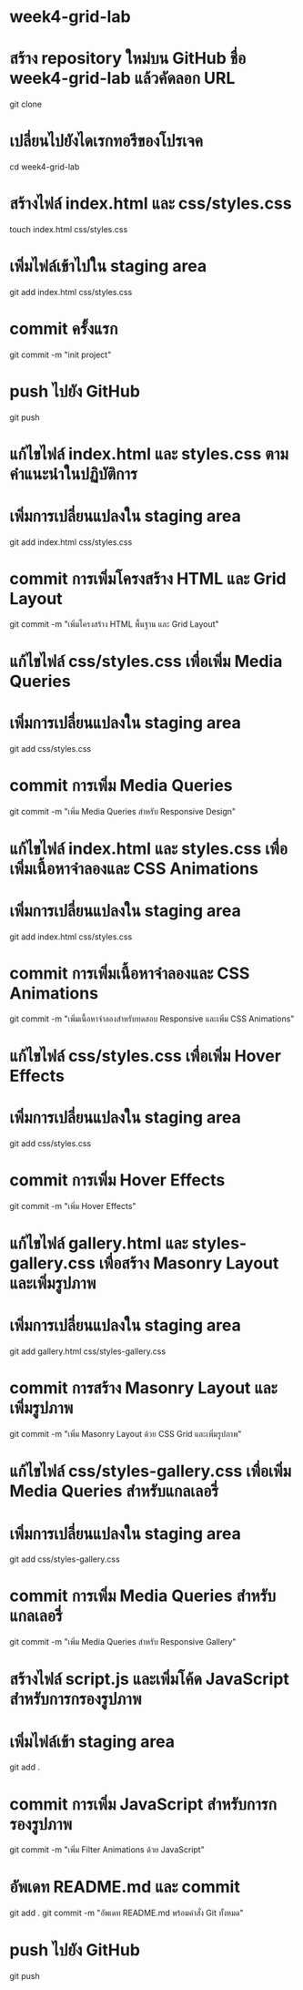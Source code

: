 # week4-grid-lab

# สร้าง repository ใหม่บน GitHub ชื่อ week4-grid-lab แล้วคัดลอก URL
git clone <your-repo-url>

# เปลี่ยนไปยังไดเรกทอรีของโปรเจค
cd week4-grid-lab

# สร้างไฟล์ index.html และ css/styles.css
touch index.html css/styles.css

# เพิ่มไฟล์เข้าไปใน staging area
git add index.html css/styles.css

# commit ครั้งแรก
git commit -m "init project"

# push ไปยัง GitHub
git push

# แก้ไขไฟล์ index.html และ styles.css ตามคำแนะนำในปฏิบัติการ

# เพิ่มการเปลี่ยนแปลงใน staging area
git add index.html css/styles.css

# commit การเพิ่มโครงสร้าง HTML และ Grid Layout
git commit -m "เพิ่มโครงสร้าง HTML พื้นฐาน และ Grid Layout"

# แก้ไขไฟล์ css/styles.css เพื่อเพิ่ม Media Queries

# เพิ่มการเปลี่ยนแปลงใน staging area
git add css/styles.css

# commit การเพิ่ม Media Queries
git commit -m "เพิ่ม Media Queries สำหรับ Responsive Design"

# แก้ไขไฟล์ index.html และ styles.css เพื่อเพิ่มเนื้อหาจำลองและ CSS Animations

# เพิ่มการเปลี่ยนแปลงใน staging area
git add index.html css/styles.css

# commit การเพิ่มเนื้อหาจำลองและ CSS Animations
git commit -m "เพิ่มเนื้อหาจำลองสำหรับทดสอบ Responsive และเพิ่ม CSS Animations"

# แก้ไขไฟล์ css/styles.css เพื่อเพิ่ม Hover Effects

# เพิ่มการเปลี่ยนแปลงใน staging area
git add css/styles.css

# commit การเพิ่ม Hover Effects
git commit -m "เพิ่ม Hover Effects"

# แก้ไขไฟล์ gallery.html และ styles-gallery.css เพื่อสร้าง Masonry Layout และเพิ่มรูปภาพ

# เพิ่มการเปลี่ยนแปลงใน staging area
git add gallery.html css/styles-gallery.css

# commit การสร้าง Masonry Layout และเพิ่มรูปภาพ
git commit -m "เพิ่ม Masonry Layout ด้วย CSS Grid และเพิ่มรูปภาพ"

# แก้ไขไฟล์ css/styles-gallery.css เพื่อเพิ่ม Media Queries สำหรับแกลเลอรี่

# เพิ่มการเปลี่ยนแปลงใน staging area
git add css/styles-gallery.css

# commit การเพิ่ม Media Queries สำหรับแกลเลอรี่
git commit -m "เพิ่ม Media Queries สำหรับ Responsive Gallery"

# สร้างไฟล์ script.js และเพิ่มโค้ด JavaScript สำหรับการกรองรูปภาพ

# เพิ่มไฟล์เข้า staging area
git add .

# commit การเพิ่ม JavaScript สำหรับการกรองรูปภาพ
git commit -m "เพิ่ม Filter Animations ด้วย JavaScript"

# อัพเดท README.md และ commit
git add .
git commit -m "อัพเดท README.md พร้อมคำสั่ง Git ทั้งหมด"

# push ไปยัง GitHub
git push